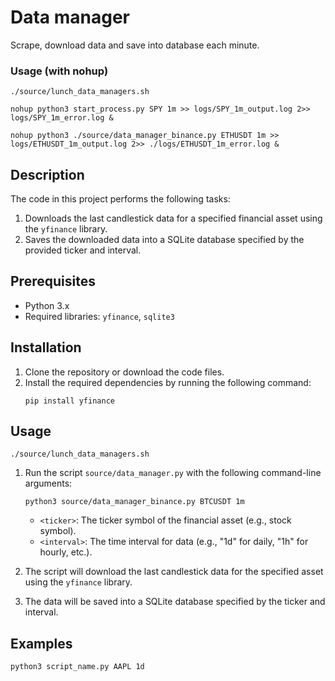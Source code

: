 # Data manager

Scrape, download data and save into database each minute.

### Usage (with nohup)
   ```
./source/lunch_data_managers.sh
   ```

   ```
nohup python3 start_process.py SPY 1m >> logs/SPY_1m_output.log 2>> logs/SPY_1m_error.log &
   ```

   ```
nohup python3 ./source/data_manager_binance.py ETHUSDT 1m >> logs/ETHUSDT_1m_output.log 2>> ./logs/ETHUSDT_1m_error.log &
   ```

## Description

The code in this project performs the following tasks:

1. Downloads the last candlestick data for a specified financial asset using the `yfinance` library.
2. Saves the downloaded data into a SQLite database specified by the provided ticker and interval.

## Prerequisites

- Python 3.x
- Required libraries: `yfinance`, `sqlite3`

## Installation

1. Clone the repository or download the code files.
2. Install the required dependencies by running the following command:
   ```
   pip install yfinance
   ```

## Usage

   ```
   ./source/lunch_data_managers.sh
   ```


1. Run the script `source/data_manager.py` with the following command-line arguments:

   ```
   python3 source/data_manager_binance.py BTCUSDT 1m
   ```

   - `<ticker>`: The ticker symbol of the financial asset (e.g., stock symbol).
   - `<interval>`: The time interval for data (e.g., "1d" for daily, "1h" for hourly, etc.).

2. The script will download the last candlestick data for the specified asset using the `yfinance` library.

3. The data will be saved into a SQLite database specified by the ticker and interval.

## Examples

```
python3 script_name.py AAPL 1d
```
